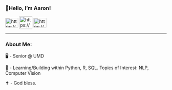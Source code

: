 <h3 align="left">👋Hello, I’m Aaron!</h3>

<a href="https://www.linkedin.com/in/aarontekle/" target="blank"><img align="center" src="https://raw.githubusercontent.com/rahuldkjain/github-profile-readme-generator/master/src/images/icons/Social/linked-in-alt.svg" alt="https://www.linkedin.com/in/aarontekle/" height="30" width="40" /></a>
<a href="https://huggingface.co/Aatekle" target="blank"><img align="center" src="[https://cdn-lfs.huggingface.co/repos/96/a2/96a2c8468c1546e660ac2609e49404b8588fcf5a748761fa72c154b2836b4c83/9cf16f4f32604eaf76dabbdf47701eea5a768ebcc7296acc1d1758181f71db73?response-content-disposition=inline%3B+filename*%3DUTF-8%27%27hf-logo.png%3B+filename%3D%22hf-logo.png%22%3B&response-content-type=image%2Fpng&Expires=1724767183&Policy=eyJTdGF0ZW1lbnQiOlt7IkNvbmRpdGlvbiI6eyJEYXRlTGVzc1RoYW4iOnsiQVdTOkVwb2NoVGltZSI6MTcyNDc2NzE4M319LCJSZXNvdXJjZSI6Imh0dHBzOi8vY2RuLWxmcy5odWdnaW5nZmFjZS5jby9yZXBvcy85Ni9hMi85NmEyYzg0NjhjMTU0NmU2NjBhYzI2MDllNDk0MDRiODU4OGZjZjVhNzQ4NzYxZmE3MmMxNTRiMjgzNmI0YzgzLzljZjE2ZjRmMzI2MDRlYWY3NmRhYmJkZjQ3NzAxZWVhNWE3NjhlYmNjNzI5NmFjYzFkMTc1ODE4MWY3MWRiNzM%7EcmVzcG9uc2UtY29udGVudC1kaXNwb3NpdGlvbj0qJnJlc3BvbnNlLWNvbnRlbnQtdHlwZT0qIn1dfQ__&Signature=g60dbrTOO2XvehsJmq4RxQ6mbUUwkFpkiKIVe-XcO5pRaSpdKz2CI9be-6JvW9tmOa3sfWofxrzRCkhb0eQD%7EvHjmlU0i6h2b7gTuiS6XjxrrXLM96J%7EQX079Iut2KZXxgbLOyg685PVSoloMDz3tmXivUPakkHcx9smAXS6aSEzXiDd%7Ec2X3007ernI5B9Zyd1qeXvLGcxPpZ4upk6dj3CufjyS8rbjQiSv-Co8VR4Nm3ydVqsbj7VzTTQ-gTtvbD%7E3B2wU738AqOTa6AL0lu6fylV7vIGEjF2vqQa5aUrg%7EAxS2zUeUV60aQclpc%7Eb9DGPhjredzBGZLGMSLo9PA__&Key-Pair-Id=K3ESJI6DHPFC7](https://huggingface.co/Aatekle)" alt="https://huggingface.co/Aatekle" height="40" width="40" /></a>
<a href="https://stackoverflow.com/users/21242053/aaron-tekle" target="blank"><img align="center" src="https://raw.githubusercontent.com/rahuldkjain/github-profile-readme-generator/master/src/images/icons/Social/stack-overflow.svg" alt="https://stackoverflow.com/users/21242053/aatekle" height="30" width="40" /></a>
______________________________________________________________________________________________

<h3 align="left">About Me:</h3>
<p align="left">
  
:desktop_computer: - Senior @ UMD
  
:deciduous_tree:	- Learning/Building within Python, R, SQL. Topics of Interest: NLP, Computer Vision
  
:latin_cross:	- God bless.
</p>
